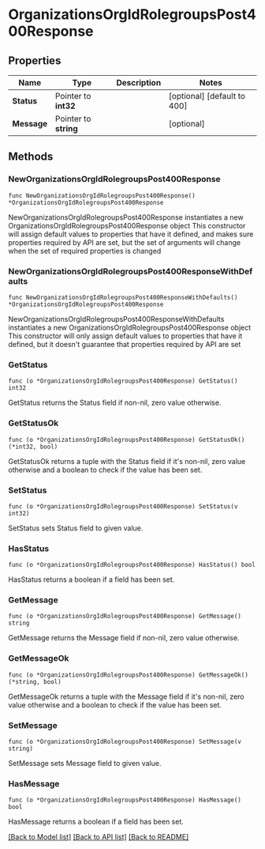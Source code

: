 # OrganizationsOrgIdRolegroupsPost400Response

## Properties

Name | Type | Description | Notes
------------ | ------------- | ------------- | -------------
**Status** | Pointer to **int32** |  | [optional] [default to 400]
**Message** | Pointer to **string** |  | [optional] 

## Methods

### NewOrganizationsOrgIdRolegroupsPost400Response

`func NewOrganizationsOrgIdRolegroupsPost400Response() *OrganizationsOrgIdRolegroupsPost400Response`

NewOrganizationsOrgIdRolegroupsPost400Response instantiates a new OrganizationsOrgIdRolegroupsPost400Response object
This constructor will assign default values to properties that have it defined,
and makes sure properties required by API are set, but the set of arguments
will change when the set of required properties is changed

### NewOrganizationsOrgIdRolegroupsPost400ResponseWithDefaults

`func NewOrganizationsOrgIdRolegroupsPost400ResponseWithDefaults() *OrganizationsOrgIdRolegroupsPost400Response`

NewOrganizationsOrgIdRolegroupsPost400ResponseWithDefaults instantiates a new OrganizationsOrgIdRolegroupsPost400Response object
This constructor will only assign default values to properties that have it defined,
but it doesn't guarantee that properties required by API are set

### GetStatus

`func (o *OrganizationsOrgIdRolegroupsPost400Response) GetStatus() int32`

GetStatus returns the Status field if non-nil, zero value otherwise.

### GetStatusOk

`func (o *OrganizationsOrgIdRolegroupsPost400Response) GetStatusOk() (*int32, bool)`

GetStatusOk returns a tuple with the Status field if it's non-nil, zero value otherwise
and a boolean to check if the value has been set.

### SetStatus

`func (o *OrganizationsOrgIdRolegroupsPost400Response) SetStatus(v int32)`

SetStatus sets Status field to given value.

### HasStatus

`func (o *OrganizationsOrgIdRolegroupsPost400Response) HasStatus() bool`

HasStatus returns a boolean if a field has been set.

### GetMessage

`func (o *OrganizationsOrgIdRolegroupsPost400Response) GetMessage() string`

GetMessage returns the Message field if non-nil, zero value otherwise.

### GetMessageOk

`func (o *OrganizationsOrgIdRolegroupsPost400Response) GetMessageOk() (*string, bool)`

GetMessageOk returns a tuple with the Message field if it's non-nil, zero value otherwise
and a boolean to check if the value has been set.

### SetMessage

`func (o *OrganizationsOrgIdRolegroupsPost400Response) SetMessage(v string)`

SetMessage sets Message field to given value.

### HasMessage

`func (o *OrganizationsOrgIdRolegroupsPost400Response) HasMessage() bool`

HasMessage returns a boolean if a field has been set.


[[Back to Model list]](../README.md#documentation-for-models) [[Back to API list]](../README.md#documentation-for-api-endpoints) [[Back to README]](../README.md)


